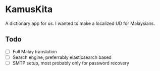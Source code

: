 # KamusKita

A dictionary app for us. I wanted to make a localized UD for Malaysians.

## Todo

- [ ] Full Malay translation
- [ ] Search engine, preferrably elasticsearch based
- [ ] SMTP setup, most probably only for password recovery
